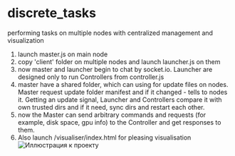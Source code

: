 # discrete_tasks
performing tasks on multiple nodes with centralized management and visualization
1) launch master.js on main node
2) copy 'client' folder on multiple nodes and launch launcher.js on them
3) now master and launcher begin to chat by socket.io. Launcher are designed only to run Controllers from controller.js
4) master have a shared folder, which can using for update files on nodes. 
   Master request update folder manifest and if it changed - tells to nodes it.
   Getting an update signal, Launcher and Controllers compare it with own trusted dirs and if it need, sync dirs and restart each other.
5) now the Master can send arbitrary commands and requests (for example, disk space, gpu info) to the Controller and get responses to them.
6) Also launch /visualiser/index.html for pleasing visualisation
![Иллюстрация к проекту](https://github.com/s-afanasiev/discrete_tasks/master/discrete_tasks_visualization.png)
